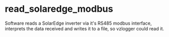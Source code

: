 read_solaredge_modbus
=====================

Software reads a SolarEdge inverter via it's RS485 modbus interface, interprets the data received and writes it to a file, so vzlogger could read it.
